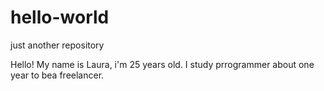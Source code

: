 # hello-world
just another repository

Hello!
My name is Laura, i'm 25 years old.
I study prrogrammer about one year to bea freelancer. 
